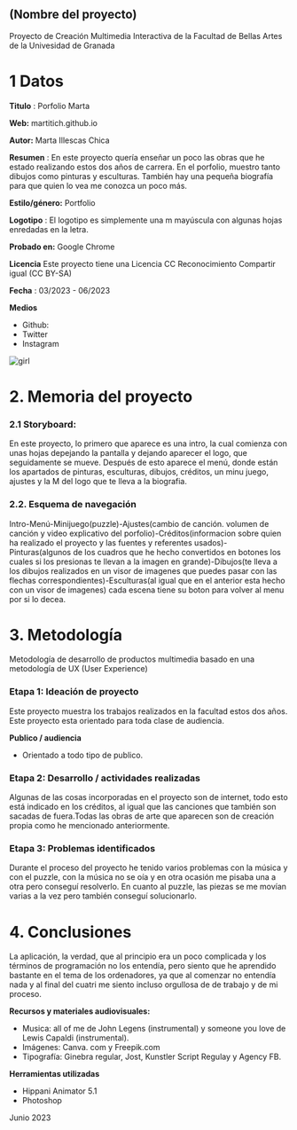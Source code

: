 ## (Nombre del proyecto)

Proyecto de Creación Multimedia Interactiva de la  Facultad de Bellas Artes de la Univesidad de Granada



# 1 Datos 



**Titulo** : Porfolio Marta

**Web:**   martitich.github.io

**Autor:**  Marta Illescas Chica

**Resumen** : En este proyecto quería enseñar un poco las obras que he estado realizando estos dos años de carrera. En el porfolio, muestro tanto dibujos como pinturas y esculturas. También hay una pequeña biografía para que quien lo vea me conozca un poco más. 

**Estilo/género:**  Portfolio

**Logotipo** : El logotipo es simplemente una m mayúscula con algunas hojas enredadas en la letra. 

**Probado en:** Google Chrome 

**Licencia** Este proyecto tiene una Licencia CC Reconocimiento Compartir igual (CC BY-SA)

**Fecha** : 03/2023 - 06/2023

**Medios** 

- Github:
- Twitter
- Instagram


![girl](https://github.com/mgea/cmi20/blob/master/WalkingGirl_front01.png)

# 2. Memoria del proyecto 

### 2.1 Storyboard: 

En este proyecto, lo primero que aparece es una intro, la cual comienza con unas hojas depejando la pantalla y dejando aparecer el logo, que seguidamente se mueve. Después de esto aparece el menú, donde están los apartados de pinturas, esculturas, dibujos, créditos, un minu juego, ajustes y la M del logo que te lleva a la biografia. 



### 2.2. Esquema de navegación 


Intro-Menú-Minijuego(puzzle)-Ajustes(cambio de canción. volumen de canción y video explicativo del porfolio)-Créditos(informacion sobre quien ha realizado el proyecto y las fuentes y referentes usados)-Pinturas(algunos de los cuadros que he hecho convertidos en botones los cuales si los presionas te llevan a la imagen en grande)-Dibujos(te lleva a los dibujos realizados en un visor de imagenes que puedes pasar con las flechas correspondientes)-Esculturas(al igual que en el anterior esta hecho con un visor de imagenes) cada escena tiene su boton para volver al menu por si lo decea. 



# 3. Metodología

Metodología de desarrollo de productos multimedia basado en una metodología de UX (User Experience)



### Etapa 1: Ideación de proyecto

Este proyecto muestra los trabajos realizados en la facultad estos dos años. 
Este proyecto esta orientado para toda clase de audiencia.




**Publico / audiencia**

- Orientado a todo tipo de publico. 





### Etapa 2: Desarrollo / actividades realizadas

Algunas de las cosas incorporadas en el proyecto son de internet, todo esto está indicado en los créditos, al igual que las canciones que también son sacadas de fuera.Todas las obras de arte que aparecen son de creación propia como he mencionado anteriormente.  



### Etapa 3: Problemas identificados

Durante el proceso del proyecto he tenido varios problemas con la música y con el puzzle, con la música no se oía y en otra ocasión me pisaba una a otra pero conseguí resolverlo. En cuanto al puzzle, las piezas se me movían varias a la vez pero también conseguí solucionarlo.




# 4. Conclusiones 

La aplicación, la verdad, que al principio era un poco complicada y los términos de programación no los entendía, pero siento que he aprendido bastante en el tema de los ordenadores, ya que al comenzar no entendía nada y al final del cuatri me siento incluso orgullosa de de trabajo y de mi proceso.






**Recursos y materiales audiovisuales:**

* Musica: all of me de John Legens (instrumental) y someone you love de Lewis Capaldi (instrumental).
* Imágenes:  Canva. com y Freepik.com
* Tipografía: Ginebra regular, Jost, Kunstler Script Regulay y Agency FB. 

**Herramientas utilizadas**

- Hippani Animator 5.1
- Photoshop



Junio 2023
